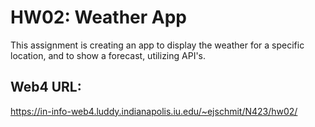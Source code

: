 # HW02: Weather App

This assignment is creating an app to display the weather for a specific location, and to show a forecast, utilizing API's.

## Web4 URL:
https://in-info-web4.luddy.indianapolis.iu.edu/~ejschmit/N423/hw02/